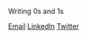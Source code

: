 Writing 0s and 1s

[Email](mailto:rudransh.shr@gmail.com)
[LinkedIn](https://www.linkedin.com/in/rudransh-shrivastava)
[Twitter](https://twitter.com/rudranshstwt)
